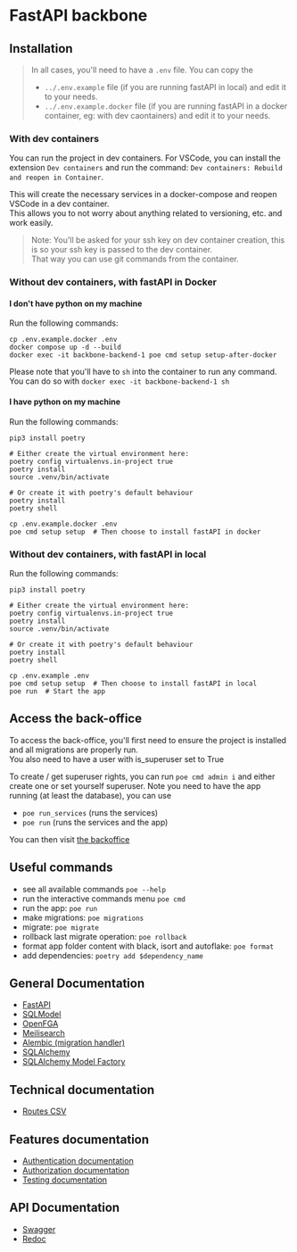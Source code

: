# FastAPI backbone

## Installation
> In all cases, you'll need to have a `.env` file. You can copy the 
> - `../.env.example` file (if you are running fastAPI in local) and edit it to your needs.
> - `../.env.example.docker` file (if you are running fastAPI in a docker container, eg: with dev caontainers) and edit it to your needs.

### With dev containers
You can run the project in dev containers.
For VSCode, you can install the extension `Dev containers` and run the command:
`Dev containers: Rebuild and reopen in Container`.

This will create the necessary services in a docker-compose and reopen VSCode in a dev container.  
This allows you to not worry about anything related to versioning, etc. and work easily.  

> Note: You'll be asked for your ssh key on dev container creation, this is so your ssh key is passed to the dev container.  
> That way you can use git commands from the container.

### Without dev containers, with fastAPI in Docker
#### I don't have python on my machine
Run the following commands:
```shell
cp .env.example.docker .env
docker compose up -d --build
docker exec -it backbone-backend-1 poe cmd setup setup-after-docker
```

Please note that you'll have to `sh` into the container to run any command.
You can do so with `docker exec -it backbone-backend-1 sh`

#### I have python on my machine
Run the following commands:
```shell
pip3 install poetry

# Either create the virtual environment here:
poetry config virtualenvs.in-project true
poetry install
source .venv/bin/activate

# Or create it with poetry's default behaviour
poetry install
poetry shell

cp .env.example.docker .env
poe cmd setup setup  # Then choose to install fastAPI in docker
```

### Without dev containers, with fastAPI in local
Run the following commands:
```shell
pip3 install poetry

# Either create the virtual environment here:
poetry config virtualenvs.in-project true
poetry install
source .venv/bin/activate

# Or create it with poetry's default behaviour
poetry install
poetry shell

cp .env.example .env
poe cmd setup setup  # Then choose to install fastAPI in local
poe run  # Start the app
````

## Access the back-office
To access the back-office, you'll first need to ensure the project is installed and all migrations are properly run.  
You also need to have a user with is_superuser set to True  

To create / get superuser rights, you can run `poe cmd admin i` and either create one 
or set yourself superuser.
Note you need to have the app running (at least the database), you can use
- `poe run_services` (runs the services)
- `poe run` (runs the services and the app)

You can then visit [the backoffice](http://127.0.0.1:8000/admin)


## Useful commands
- see all available commands `poe --help`
- run the interactive commands menu `poe cmd`
- run the app: `poe run`
- make migrations: `poe migrations`
- migrate: `poe migrate`
- rollback last migrate operation: `poe rollback`
- format app folder content with black, isort and autoflake: `poe format`
- add dependencies: `poetry add $dependency_name`

## General Documentation

- [FastAPI](https://fastapi.tiangolo.com/)
- [SQLModel](https://sqlmodel.tiangolo.com/)
- [OpenFGA](https://openfga.dev/docs/authorization-and-openfga)
- [Meilisearch](https://www.meilisearch.com/docs)
- [Alembic (migration handler)](https://alembic.sqlalchemy.org/en/latest/)
- [SQLAlchemy](https://www.sqlalchemy.org/)
- [SQLAlchemy Model Factory](https://sqlalchemy-model-factory.readthedocs.io/en/latest/factories.html)


## Technical documentation
- [Routes CSV](https://epitechfr-my.sharepoint.com/:x:/g/personal/malo_genty_epitech_eu/EUS-smd3gE5KuASTtlf0UjABI9W55fBO56CYgMrqWtD1vg)

## Features documentation
- [Authentication documentation](docs/auth.md)
- [Authorization documentation](docs/authz.md)
- [Testing documentation](docs/testing.md)

## API Documentation
- [Swagger](http://127.0.0.1:8000/api/docs)
- [Redoc](http://127.0.0.1:8000/api/redoc)
